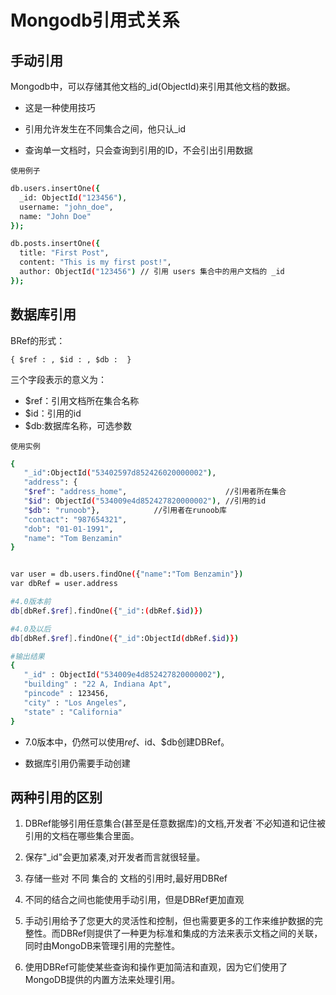 # Mongodb引用式关系

## 手动引用

Mongodb中，可以存储其他文档的_id(ObjectId)来引用其他文档的数据。

* 这是一种使用技巧

* 引用允许发生在不同集合之间，他只认_id
* 查询单一文档时，只会查询到引用的ID，不会引出引用数据

`使用例子`

```bash
db.users.insertOne({
  _id: ObjectId("123456"),
  username: "john_doe",
  name: "John Doe"
});

db.posts.insertOne({
  title: "First Post",
  content: "This is my first post!",
  author: ObjectId("123456") // 引用 users 集合中的用户文档的 _id
});
```

## 数据库引用

BRef的形式：

```
{ $ref : , $id : , $db :  }
```

三个字段表示的意义为：

- $ref：引用文档所在集合名称
- $id：引用的id
- $db:数据库名称，可选参数

`使用实例`

```bash
{
   "_id":ObjectId("53402597d852426020000002"),
   "address": {
   "$ref": "address_home",						//引用者所在集合
   "$id": ObjectId("534009e4d852427820000002"),	//引用的id
   "$db": "runoob"},			//引用者在runoob库
   "contact": "987654321",
   "dob": "01-01-1991",
   "name": "Tom Benzamin"
}


var user = db.users.findOne({"name":"Tom Benzamin"})
var dbRef = user.address

#4.0版本前
db[dbRef.$ref].findOne({"_id":(dbRef.$id)})

#4.0及以后
db[dbRef.$ref].findOne({"_id":ObjectId(dbRef.$id)})

#输出结果
{
   "_id" : ObjectId("534009e4d852427820000002"),
   "building" : "22 A, Indiana Apt",
   "pincode" : 123456,
   "city" : "Los Angeles",
   "state" : "California"
}
```

* 7.0版本中，仍然可以使用$ref、$id、$db创建DBRef。

* 数据库引用仍需要手动创建

## 两种引用的区别

1. DBRef能够引用任意集合(甚至是任意数据库)的文档,开发者`不必知道和记住被引用的文档在哪些集合里面。
2. 保存"_id"会更加紧凑,对开发者而言就很轻量。
3. 存储一些对 不同 集合的 文档的引用时,最好用DBRef

4. 不同的结合之间也能使用手动引用，但是DBRef更加直观
5. 手动引用给予了您更大的灵活性和控制，但也需要更多的工作来维护数据的完整性。而DBRef则提供了一种更为标准和集成的方法来表示文档之间的关联，同时由MongoDB来管理引用的完整性。

6. 使用DBRef可能使某些查询和操作更加简洁和直观，因为它们使用了MongoDB提供的内置方法来处理引用。